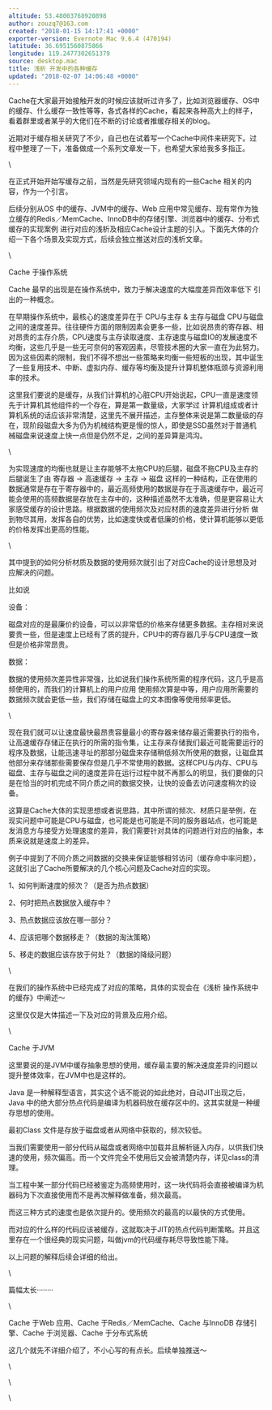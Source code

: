 ```yaml
---
altitude: 53.48003768920898
author: zouzq7@163.com
created: "2018-01-15 14:17:41 +0000"
exporter-version: Evernote Mac 9.6.4 (470194)
latitude: 36.6951560875866
longitude: 119.2477302651379
source: desktop.mac
title: 浅析 开发中的各种缓存
updated: "2018-02-07 14:06:48 +0000"
---
```


<div>

Cache在大家最开始接触开发的时候应该就听过许多了，比如浏览器缓存、OS中的缓存、什么缓存一致性等等，各式各样的Cache，看起来各种高大上的样子，看着群里或者某乎的大佬们在不断的讨论或者推缓存相关的blog。

</div>

<div>

近期对于缓存相关研究了不少，自己也在试着写一个Cache中间件来研究下。过程中整理了一下，准备做成一个系列文章发一下，也希望大家给我多多指正。

</div>

<div>

\

</div>

<div>

在正式开始开始写缓存之前，当然是先研究领域内现有的一些Cache
相关的内容，作为一个引言。

</div>

<div>

后续分别从OS 中的缓存、JVM中的缓存、Web
应用中常见缓存、现有常作为独立缓存的Redis／MemCache、InnoDB中的存储引擎、浏览器中的缓存、分布式缓存的实现案例 进行对应的浅析及相应Cache设计主题的引入。下面先大体的介绍一下各个场景及实现方式，后续会独立推送对应的浅析文章。

</div>

<div>

\

</div>

<div>

Cache 于操作系统

</div>

<div>

Cache 最早的出现是在操作系统中，致力于解决速度的大幅度差异而效率低下
引出的一种概念。

</div>

<div>

在早期操作系统中，最核心的速度差异在于 CPU与主存 & 主存与磁盘 CPU与磁盘
之间的速度差异。往往硬件方面的限制因素会更多一些，比如说昂贵的寄存器、相对昂贵的主存介质，CPU速度与主存读取速度、主存速度与磁盘IO的发展速度不均衡，这些几乎是一些无可奈何的客观因素，尽管技术圈的大家一直在为此努力。因为这些因素的限制，我们不得不想出一些策略来均衡一些短板的出现，其中诞生了一些复用技术、中断、虚拟内存、缓存等均衡及提升计算机整体瓶颈与资源利用率的技术。

</div>

<div>

这里我们要说的是缓存，从我们计算机的心脏CPU开始说起，CPU一直是速度领先于计算机其他组件的一个存在，算是第一数量级，大家学过 计算机组成或者计算机系统的话应该非常清楚，这里先不展开描述，主存整体来说是第二数量级的存在，现阶段磁盘大多为仍为机械结构更是慢的惊人，即使是SSD虽然对于普通机械磁盘来说速度上快一点但是仍然不足，之间的差异算是鸿沟。

</div>

<div>

\

</div>

<div>

为实现速度的均衡也就是让主存能够不太拖CPU的后腿，磁盘不拖CPU及主存的后腿诞生了由
寄存器 -\> 高速缓存 -\> 主存 -\>
磁盘 这样的一种结构，正在使用的数据通常是存在于寄存器中的，最近高频使用的数据是存在于高速缓存中，最近可能会使用的高频数据是存放在主存中的，这种描述虽然不太准确，但是更容易让大家感受缓存的设计思路。根据数据的使用频次及对应材质的速度差异进行分析
做到物尽其用，发挥各自的优势，比如速度快或者低廉的价格，使计算机能够以更低的价格发挥出更高的性能。

</div>

<div>

\

</div>

<div>

其中提到的如何分析材质及数据的使用频次就引出了对应Cache的设计思想及对应解决的问题。

</div>

<div>

比如说

</div>

<div>

设备：

</div>

<div>

磁盘对应的是最廉价的设备，可以以非常低的价格来存储更多数据。主存相对来说要贵一些，但是速度上已经有了质的提升，CPU中的寄存器几乎与CPU速度一致但是价格非常昂贵。

</div>

<div>

数据：

</div>

<div>

数据的使用频次差异性非常强，比如说我们操作系统所需的程序代码，这几乎是高频使用的，而我们的计算机上的用户应用
使用频次算是中等，用户应用所需要的数据频次就会更低一些，我们存储在磁盘上的文本图像等使用频率更低。

</div>

<div>

\

</div>

<div>

现在我们就可以让速度最快最昂贵容量最小的寄存器来储存最近需要执行的指令，让高速缓存存储正在执行的所需的指令集，让主存来存储我们最近可能需要运行的程序及数据，让能迅速寻址的那部分磁盘来存储稍低频次所使用的数据，让磁盘其他部分来存储那些需要保存但是几乎不常使用的数据。这样CPU与内存、CPU与磁盘、主存与磁盘之间的速度差异在运行过程中就不再那么的明显，我们要做的只是在恰当的时机完成不同介质之间的数据交换，让快的设备去访问速度稍次的设备。

</div>

<div>

这算是Cache大体的实现思想或者说思路，其中所谓的频次、材质只是举例，在现实问题中可能是CPU与磁盘，也可能是也可能是不同的服务器站点，也可能是发消息方与接受方处理速度的差异，我们需要针对具体的问题进行对应的抽象，本质来说就是速度上的差异。

</div>

<div>

例子中提到了不同介质之间数据的交换来保证能够相邻访问（缓存命中率问题），这就引出了Cache所要解决的几个核心问题及Cache对应的实现。

</div>

<div>

1、如何判断速度的频次？（是否为热点数据）

</div>

<div>

2、何时把热点数据放入缓存中？

</div>

<div>

3、热点数据应该放在哪一部分？

</div>

<div>

4、应该把哪个数据移走？（数据的淘汰策略）

</div>

<div>

5、移走的数据应该存放于何处？（数据的降级问题）

</div>

<div>

\

</div>

<div>

在我们的操作系统中已经完成了对应的策略，具体的实现会在《浅析
操作系统中的缓存》中阐述～

</div>

<div>

这里仅仅是大体描述一下及对应的背景及应用介绍。

</div>

<div>

\

</div>

<div>

<div>

Cache 于JVM

</div>

<div>

这里要说的是JVM中缓存抽象思想的使用，缓存最主要的解决速度差异的问题以提升整体效率，在JVM中也是这样的。

</div>

<div>

Java 是一种解释型语言，其实这个话不能说的如此绝对，自动JIT出现之后，Java
中的绝大部分热点代码是编译为机器码放在缓存区中的。这其实就是一种缓存思想的使用。

</div>

<div>

最初Class 文件是存放于磁盘或者从网络中获取的，频次较低。

</div>

<div>

当我们需要使用一部分代码从磁盘或者网络中加载并且解析链入内存，以供我们快速的使用，频次偏高。而一个文件完全不使用后又会被清楚内存，详见class的清理。

</div>

<div>

当工程中某一部分代码已经被鉴定为高频使用时，这一块代码将会直接被编译为机器码为下次直接使用而不是再次解释做准备，频次最高。

</div>

<div>

而这三种方式的速度也是依次提升的。使用频次的最高的以最快的方式使用。

</div>

<div>

而对应的什么样的代码应该被缓存，这就取决于JIT的热点代码判断策略。并且这里存在一个很经典的现实问题，叫做jvm的代码缓存耗尽导致性能下降。

</div>

</div>

<div>

以上问题的解释后续会详细的给出。

</div>

<div>

\

</div>

<div>

篇幅太长········

</div>

<div>

\

</div>

<div>

Cache 于Web 应用、Cache 于Redis／MemCache、Cache 与InnoDB
存储引擎、Cache 于浏览器、Cache 于分布式系统

</div>

<div>

这几个就先不详细介绍了，不小心写的有点长。后续单独推送～

</div>

<div>

\

</div>

<div>

\

</div>

<div>

\

</div>
